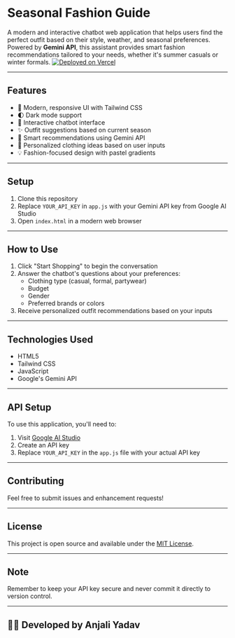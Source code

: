 # Seasonal Fashion Guide 

A modern and interactive chatbot web application that helps users find the perfect outfit based on their style, weather, and seasonal preferences. Powered by **Gemini API**, this assistant provides smart fashion recommendations tailored to your needs, whether it's summer casuals or winter formals.
[![Deployed on Vercel](https://vercel.com/button)](https://seasonal-fashion-guide.vercel.app)  

---

## Features

- 🎨 Modern, responsive UI with Tailwind CSS
- 🌓 Dark mode support
- 💬 Interactive chatbot interface
- ✨ Outfit suggestions based on current season
- 🤖 Smart recommendations using Gemini API
- 👕 Personalized clothing ideas based on user inputs
- 💡 Fashion-focused design with pastel gradients

---

## Setup

1. Clone this repository
2. Replace `YOUR_API_KEY` in `app.js` with your Gemini API key from Google AI Studio
3. Open `index.html` in a modern web browser

---

## How to Use

1. Click "Start Shopping" to begin the conversation
2. Answer the chatbot's questions about your preferences:
   - Clothing type (casual, formal, partywear)
   - Budget
   - Gender
   - Preferred brands or colors
3. Receive personalized outfit recommendations based on your inputs

---

## Technologies Used

- HTML5
- Tailwind CSS
- JavaScript 
- Google's Gemini API

---

## API Setup

To use this application, you'll need to:
1. Visit [Google AI Studio](https://makersuite.google.com/app/apikey)
2. Create an API key
3. Replace `YOUR_API_KEY` in the `app.js` file with your actual API key

---

## Contributing

Feel free to submit issues and enhancement requests!

---

## License

This project is open source and available under the [MIT License](LICENSE).

---

## Note

Remember to keep your API key secure and never commit it directly to version control.

---

## 👩‍💻 **Developed by Anjali Yadav**




